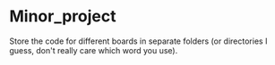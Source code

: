 # Minor_project
Store the code for different boards in separate folders (or directories I guess, don't really care which word you use).
